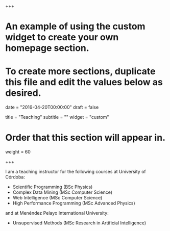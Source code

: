 +++
# An example of using the custom widget to create your own homepage section.
# To create more sections, duplicate this file and edit the values below as desired.

date = "2016-04-20T00:00:00"
draft = false

title = "Teaching"
subtitle = ""
widget = "custom"

# Order that this section will appear in.
weight = 60

+++

I am a teaching instructor for the following courses at University of Córdoba:

- Scientific Programming (BSc Physics)
- Complex Data Mining (MSc Computer Science)
- Web Intelligence (MSc Computer Science)
- High Performance Programming (MSc Advanced Physics)

and at Menéndez Pelayo International University:

- Unsupervised Methods (MSc Research in Artificial Intelligence)